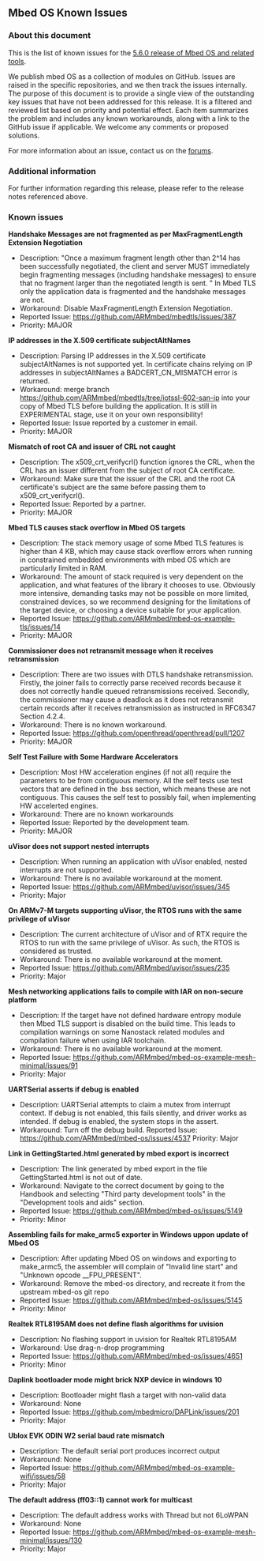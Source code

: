 ## Mbed OS Known Issues
### About this document

This is the list of known issues for the [5.6.0 release of Mbed OS and related tools](https://os.mbed.com/docs/v5.6/releases/mbed-os-56-releases.html/).

We publish mbed OS as a collection of modules on GitHub. Issues are raised in the specific repositories, and we then track the issues internally. The purpose of this document is to provide a single view of the outstanding key issues that have not been addressed for this release. It is a filtered and reviewed list based on priority and potential effect. Each item summarizes the problem and includes any known workarounds, along with a link to the GitHub issue if applicable. We welcome any comments or proposed solutions.

For more information about an issue, contact us on the [forums](http://os.mbed.org/forums).

### Additional information
For further information regarding this release, please refer to the release notes referenced above.

### Known issues

**Handshake Messages are not fragmented as per MaxFragmentLength Extension Negotiation**

- Description: "Once a maximum fragment length other than 2^14 has been successfully negotiated, the client and server MUST immediately begin fragmenting messages (including handshake messages) to ensure that no fragment larger than the negotiated length is sent. " In Mbed TLS only the application data is fragmented and the handshake messages are not.
- Workaround: Disable MaxFragmentLength Extension Negotiation.
- Reported Issue: https://github.com/ARMmbed/mbedtls/issues/387
- Priority: MAJOR

**IP addresses in the X.509 certificate subjectAltNames**

- Description: Parsing IP addresses in the X.509 certificate subjectAltNames is not supported yet. In certificate chains relying on IP addresses in subjectAltNames a BADCERT_CN_MISMATCH error is returned.
- Workaround: merge branch https://github.com/ARMmbed/mbedtls/tree/iotssl-602-san-ip into your copy of Mbed TLS before building the application. It is still in EXPERIMENTAL stage, use it on your own responsibility!
- Reported Issue: Issue reported by a customer in email.
- Priority: MAJOR

**Mismatch of root CA and issuer of CRL not caught**

- Description: The x509_crt_verifycrl() function ignores the CRL, when the CRL has an issuer different from the subject of root CA certificate.
- Workaround: Make sure that the issuer of the CRL and the root CA certificate's subject are the same before passing them to x509_crt_verifycrl().
- Reported Issue: Reported by a partner.
- Priority: MAJOR

**Mbed TLS causes stack overflow in Mbed OS targets**

- Description: The stack memory usage of some Mbed TLS features is higher than 4 KB, which may cause stack overflow errors when running in constrained embedded environments with mbed OS which are particularly limited in RAM.
- Workaround: The amount of stack required is very dependent on the application, and what features of the library it chooses to use. Obviously more intensive, demanding tasks may not be possible on more limited, constrained devices, so we recommend designing for the limitations of the target device, or choosing a device suitable for your application.
- Reported Issue: https://github.com/ARMmbed/mbed-os-example-tls/issues/14
- Priority: MAJOR

**Commissioner does not retransmit message when it receives retransmission**

- Description: There are two issues with DTLS handshake retransmission. Firstly, the joiner fails to correctly parse received records because it does not correctly handle queued retransmissions received. Secondly, the commissioner may cause a deadlock as it does not retransmit certain records after it receives retransmission as instructed in RFC6347 Section 4.2.4.
- Workaround: There is no known workaround.
- Reported Issue: https://github.com/openthread/openthread/pull/1207
- Priority: MAJOR

**Self Test Failure with Some Hardware Accelerators**

- Description: Most HW acceleration engines (if not all) require the parameters to be from contiguous memory. All the self tests use test vectors that are defined in the .bss section, which means these are not contiguous. This causes the self test to possibly fail, when implementing HW accelerted engines.
- Workaround: There are no known workarounds
- Reported Issue: Reported by the development team.
- Priority: MAJOR

**uVisor does not support nested interrupts**

- Description: When running an application with uVisor enabled, nested interrupts are not supported.
- Workaround: There is no available workaround at the moment.
- Reported Issue: https://github.com/ARMmbed/uvisor/issues/345
- Priority: Major

**On ARMv7-M targets supporting uVisor, the RTOS runs with the same privilege of uVisor**

- Description: The current architecture of uVisor and of RTX require the RTOS to run with the same privilege of uVisor. As such, the RTOS is considered as trusted.
- Workaround: There is no available workaround at the moment.
- Reported Issue: https://github.com/ARMmbed/uvisor/issues/235
- Priority: Major

**Mesh networking applications fails to compile with IAR on non-secure platform**

- Description: If the target have not defined hardware entropy module then Mbed TLS support is disabled on the build time. This leads to compilation warnings on some Nanostack related modules and compilation failure when using IAR toolchain.
- Workaround: There is no available workaround at the moment.
- Reported Issue: https://github.com/ARMmbed/mbed-os-example-mesh-minimal/issues/91
- Priority: Major

**UARTSerial asserts if debug is enabled**

- Description: UARTSerial attempts to claim a mutex from interrupt context. If debug is not enabled, this fails silently, and driver works as intended. If debug is enabled, the system stops in the assert.
- Workaround: Turn off the debug build.
Reported Issue: https://github.com/ARMmbed/mbed-os/issues/4537
Priority: Major

**Link in GettingStarted.html generated by mbed export is incorrect**

- Description: The link generated by mbed export in the file GettingStarted.html is not out of date.
- Workaround: Navigate to the correct document by going to the Handbook and selecting "Third party development tools" in the "Development tools and aids" section.
- Reported Issue: https://github.com/ARMmbed/mbed-os/issues/5149
- Priority: Minor

**Assembling fails for make_armc5 exporter in Windows uppon update of Mbed OS**

- Description: After updating Mbed OS on windows and exporting to make_armc5, the assembler will complain of "Invalid line start" and "Unknown opcode __FPU_PRESENT".
- Workaround: Remove the mbed-os directory, and recreate it from the upstream mbed-os git repo
- Reported Issue: https://github.com/ARMmbed/mbed-os/issues/5145
- Priority: Minor

**Realtek RTL8195AM does not define flash algorithms for uvision**

- Description: No flashing support in uvision for Realtek RTL8195AM
- Workaround: Use drag-n-drop programming
- Reported Issue: https://github.com/ARMmbed/mbed-os/issues/4651
- Priority: Minor

**Daplink bootloader mode might brick NXP device in windows 10**

- Description: Bootloader might flash a target with non-valid data
- Workaround: None
- Reported Issue: https://github.com/mbedmicro/DAPLink/issues/201
- Priority: Major

**Ublox EVK ODIN W2 serial baud rate mismatch**

- Description: The default serial port produces incorrect output
- Workaround: None
- Reported Issue: https://github.com/ARMmbed/mbed-os-example-wifi/issues/58
- Priority: Major

**The default address (ff03::1) cannot work for multicast**

- Description: The default address works with Thread but not 6LoWPAN
- Workaround: None
- Reported Issue: https://github.com/ARMmbed/mbed-os-example-mesh-minimal/issues/130
- Priority: Major
